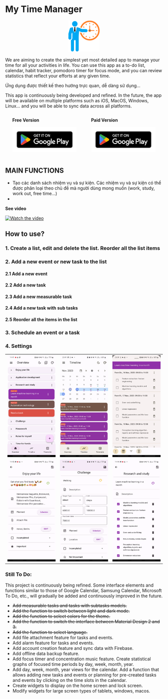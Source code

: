 # My Time Manager

<p align="center">
<img src="./res/ic_launcher.png" height="100" alt="My Time Manager" />
</p>

We are aiming to create the simplest yet most detailed app to manage your time for all your activities in life. You can use this app as a to-do list, calendar, habit tracker, pomodoro timer for focus mode, and you can review statistics that reflect your efforts at any given time. 

Ứng dụng được thiết kế theo hướng trực quan, dễ dàng sử dụng...

This app is continuously being developed and refined. In the future, the app will be available on multiple platforms such as iOS, MacOS, Windows, Linux... and you will be able to sync data across all platforms.



<div style="display: flex; justify-content: space-around;">
<div>

**Free Version**

<img src="./res/get_it_on_google_play.png"
alt="Get it on Google Play" 
height="80">

</div>
<div>

**Paid Version**

<img src="./res/get_it_on_google_play.png"
alt="Get it on Google Play" 
height="80">

</div>
</div>

## MAIN FUNCTIONS

* Tạo các danh sách nhiệm vụ và sự kiện. Các nhiệm vụ và sự kiện có thể được phân loại theo chủ đề mà người dùng mong muốn (work, study, work out, free time...)
* 

**See video**

[![Watch the video](https://i.ytimg.com/vi/SO-OVcBwWQE/oar2.jpg?sqp=-oaymwEdCJUDENAFSFWQAgHyq4qpAwwIARUAAIhCcAHAAQY=&rs=AOn4CLBF2t8dR2R-seFsPHIdsmcPoYg-kA)](https://www.youtube.com/shorts/SO-OVcBwWQE)

## How to use?




### 1. Create a list, edit and delete the list. Reorder all the list items
### 2. Add a new event or new task to the list
#### 2.1 Add a new event
#### 2.2 Add a new task
#### 2.3 Add a new measurable task
#### 2.4 Add a new task with sub tasks
#### 2.5 Reorder all the items in the list
### 3. Schedule an event or a task
### 4. Settings


<div style="text-align: center">
    <table>
        <tr>
            <td style="text-align: center">
                <a href="https://bloclibrary.dev/#/fluttercountertutorial">
                    <img src="./res/overview.jpg" width="200"/>
                </a>
            </td>            
            <td style="text-align: center">
                <a href="https://bloclibrary.dev/#/flutterinfinitelisttutorial">
                    <img src="./res/timeline.jpg" width="200"/>
                </a>
            </td>
            <td style="text-align: center">
                <a href="https://bloclibrary.dev/#/flutterfirebaselogintutorial">
                    <img src="./res/plan-tracking.jpg" width="200" />
                </a>
            </td>
        </tr>
        <tr>
            <td style="text-align: center">
                <a href="https://bloclibrary.dev/#/flutterangulargithubsearch">
                    <img src="./res/task.jpg" width="200"/>
                </a>
            </td>
            <td style="text-align: center">
                <a href="https://bloclibrary.dev/#/flutterweathertutorial">
                    <img src="./res/measurabletask.jpg" width="200"/>
                </a>
            </td>
            <td style="text-align: center">
                <a href="https://bloclibrary.dev/#/fluttertodostutorial">
                    <img src="./res/taskwithsubtasks.jpg"  width="200"/>
                </a>
            </td>
        </tr>
    </table>
</div>



### Still To Do:
This project is continuously being refined. Some interface elements and functions similar to those of Google Calendar, Samsung Calendar, Microsoft To Do, etc., will gradually be added and continuously improved in the future.

* ~~Add measurable tasks and tasks with subtasks models.~~
* ~~Add the function to switch between light and dark mode.~~
* ~~Add the function to select colors for the theme.~~
* ~~Add the function to switch the interface between Material Design 2 and 3.~~
* ~~Add the function to select language.~~
* Add file attachment feature for tasks and events.
* Add alarm feature for tasks and events.
* Add account creation feature and sync data with Firebase.
* Add offline data backup feature.
* Add focus timer and concentration music feature. Create statistical graphs of focused time periods by day, week, month, year.
* Add day, week, month, year views for the calendar. Add a function that allows adding new tasks and events or planning for pre-created tasks and events by clicking on the time slots in the calendar.
* Create widgets to display on the home screen and lock screen.
* Modify widgets for large screen types of tablets, windows, macos.



